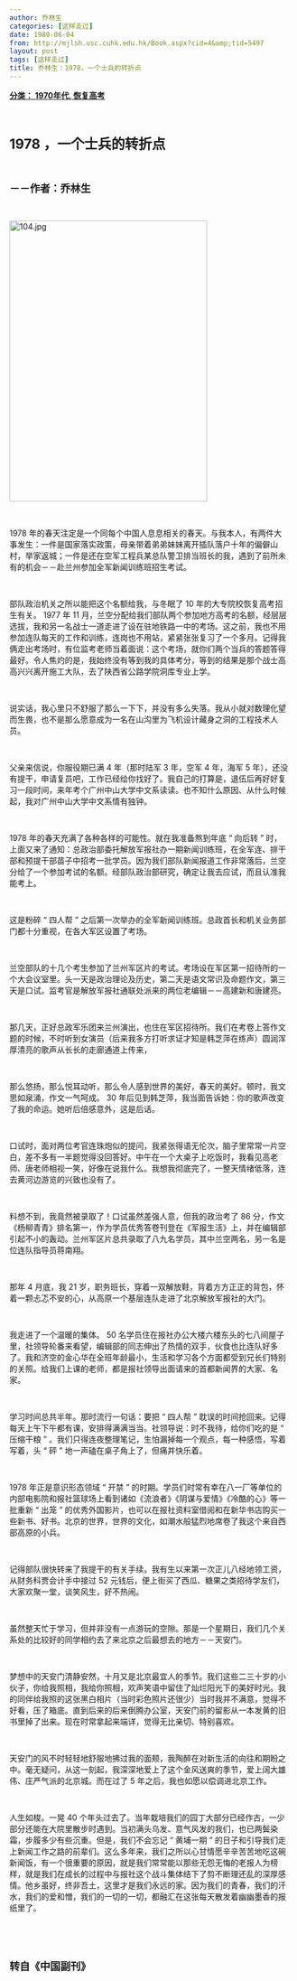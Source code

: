```yaml
---
author: 乔林生
categories: [这样走过]
date: 1989-06-04
from: http://mjlsh.usc.cuhk.edu.hk/Book.aspx?cid=4&amp;tid=5497
layout: post
tags: [这样走过]
title: 乔林生：1978，一个士兵的转折点
---
```


<div style="margin: 15px 10px 10px 0px;">
<div>
<span id="ctl00_ContentPlaceHolder1_chapter1_SubjectLabel" style="font-weight:bold;text-decoration:underline;">
   分类： 1970年代, 恢复高考
  </span>
</div>
<p class="p1">
<b>
<font size="5">
<span class="s1">
</span>
<br/>
</font>
</b>
</p>
<p class="p2">
<b>
<font size="5">
<span class="s2" style="">
<font size="5">
      1978
     </font>
</span>
<span class="s1" style="">
     ，一个士兵的转折点
    </span>
</font>
</b>
</p>
<p class="p1">
<b>
<font size="4">
<span class="s1">
</span>
<br/>
</font>
</b>
</p>
<p class="p2">
<span class="s1">
<b>
<font size="4">
     －－作者：乔林生
    </font>
</b>
</span>
</p>
<p class="p1">
<span class="s1">
</span>
<br/>
</p>
<p class="p3">
<span class="s1">
<img alt="104.jpg" border="0" height="498" src="https://i.imgur.com/Fok0Zhx.jpg" width="350"/>
</span>
</p>
<p class="p1">
<span class="s1">
</span>
<br/>
</p>
<p class="p2">
<span class="s2">
   1978
  </span>
<span class="s1">
   年的春天注定是一个同每个中国人息息相关的春天。与我本人，有两件大事发生：一件是国家落实政策，母亲带着弟弟妹妹离开插队落户十年的偏僻山村，举家返城；一件是还在空军工程兵某总队警卫排当班长的我，遇到了前所未有的机会－－赴兰州参加全军新闻训练班招生考试。
  </span>
</p>
<p class="p1">
<span class="s1">
</span>
<br/>
</p>
<p class="p2">
<span class="s1">
   部队政治机关之所以能把这个名额给我，与冬眠了
  </span>
<span class="s2">
   10
  </span>
<span class="s1">
   年的大专院校恢复高考招生有关。
  </span>
<span class="s2">
   1977
  </span>
<span class="s1">
   年
  </span>
<span class="s2">
   11
  </span>
<span class="s1">
   月，兰空分配给我们部队两个参加地方高考的名额，经层层选拔，我和另一名战士一道走进了设在驻地铁路一中的考场。这之前，我也不用参加连队每天的工作和训练，连岗也不用站，紧紧张张复习了一个多月。记得我俩走出考场时，有位监考老师当着面说：这个考场，就你们两个当兵的答题答得最好。令人焦灼的是，我始终没有等到我的具体考分，等到的结果是那个战士高高兴兴离开施工大队，去了陕西省公路学院洞库专业上学。
  </span>
</p>
<p class="p1">
<span class="s1">
</span>
<br/>
</p>
<p class="p2">
<span class="s1">
   说实话，我心里只不舒服了那么一下下，并没有多么失落。我从小就对数理化望而生畏，也不是那么愿意成为一名在山沟里为飞机设计藏身之洞的工程技术人员。
  </span>
</p>
<p class="p1">
<span class="s1">
</span>
<br/>
</p>
<p class="p2">
<span class="s1">
   父亲来信说，你服役期已满
  </span>
<span class="s2">
   4
  </span>
<span class="s1">
   年（那时陆军
  </span>
<span class="s2">
   3
  </span>
<span class="s1">
   年，空军
  </span>
<span class="s2">
   4
  </span>
<span class="s1">
   年，海军
  </span>
<span class="s2">
   5
  </span>
<span class="s1">
   年），还没有提干，申请复员吧，工作已经给你找好了。我自己的打算是，退伍后再好好复习一段时间，来年考个广州中山大学中文系读读。也不知什么原因、从什么时候起，我对广州中山大学中文系情有独钟。
  </span>
</p>
<p class="p1">
<span class="s1">
</span>
<br/>
</p>
<p class="p2">
<span class="s2">
   1978
  </span>
<span class="s1">
   年的春天充满了各种各样的可能性。就在我准备熬到年底
  </span>
<span class="s2">
   “
  </span>
<span class="s1">
   向后转
  </span>
<span class="s2">
   ”
  </span>
<span class="s1">
   时，上面又来了通知：总政治部委托解放军报社办一期新闻训练班，在全军连、排干部和预提干部苗子中招考一批学员。因为我们部队新闻报道工作非常落后，兰空分给了一个参加考试的名额。经部队政治部研究，确定让我去应试，而且认准我能考上。
  </span>
</p>
<p class="p1">
<span class="s1">
</span>
<br/>
</p>
<p class="p2">
<span class="s1">
   这是粉碎
  </span>
<span class="s2">
   “
  </span>
<span class="s1">
   四人帮
  </span>
<span class="s2">
   ”
  </span>
<span class="s1">
   之后第一次举办的全军新闻训练班。总政首长和机关业务部门都十分重视，在各大军区设置了考场。
  </span>
</p>
<p class="p1">
<span class="s1">
</span>
<br/>
</p>
<p class="p2">
<span class="s1">
   兰空部队的十几个考生参加了兰州军区片的考试。考场设在军区第一招待所的一个大会议室里。头一天是政治理论及历史，第二天是语文常识及命题作文，第三天是口试。监考官是解放军报社通联处派来的两位老编辑－－高建新和唐建亮。
  </span>
</p>
<p class="p1">
<span class="s1">
</span>
<br/>
</p>
<p class="p2">
<span class="s1">
   那几天，正好总政军乐团来兰州演出，也住在军区招待所。我们在考卷上答作文题的时候，不时听到女演员（后来我多方打听求证才知是韩芝萍在练声）圆润浑厚清亮的歌声从长长的走廊通道上传来，
  </span>
</p>
<p class="p1">
<span class="s1">
</span>
<br/>
</p>
<p class="p2">
<span class="s1">
   那么悠扬，那么悦耳动听，那么令人感到世界的美好，春天的美好。顿时，我文思如泉涌，作文一气呵成。
  </span>
<span class="s2">
   30
  </span>
<span class="s1">
   年后见到韩芝萍，我当面告诉她：你的歌声改变了我的命运。她听后倍感意外，这是后话。
  </span>
</p>
<p class="p1">
<span class="s1">
</span>
<br/>
</p>
<p class="p2">
<span class="s1">
   口试时，面对两位考官连珠炮似的提问，我紧张得语无伦次，脑子里常常一片空白，差不多有一半题觉得没回答好。中午在一个大桌子上吃饭时，我看见高老师、唐老师相视一笑，好像在说我什么。我想我彻底完了，一整天情绪低落，连去黄河边游览的兴致也没有了。
  </span>
</p>
<p class="p1">
<span class="s1">
</span>
<br/>
</p>
<p class="p2">
<span class="s1">
   料想不到，我竟然被录取了！口试虽然差强人意，但我的政治考了
  </span>
<span class="s2">
   86
  </span>
<span class="s1">
   分，作文《杨柳青青》排名第一，作为学员优秀答卷刊登在《军报生活》上，并在编辑部引起不小的轰动。兰州军区片总共录取了八九名学员，其中兰空两名，另一名是位连队指导员蒋南翔。
  </span>
</p>
<p class="p1">
<span class="s1">
</span>
<br/>
</p>
<p class="p2">
<span class="s1">
   那年
  </span>
<span class="s2">
   4
  </span>
<span class="s1">
   月底，我
  </span>
<span class="s2">
   21
  </span>
<span class="s1">
   岁，职务班长，穿着一双解放鞋，背着方方正正的背包，怀着一颗忐忑不安的心，从高原一个基层连队走进了北京解放军报社的大门。
  </span>
</p>
<p class="p1">
<span class="s1">
</span>
<br/>
</p>
<p class="p2">
<span class="s1">
   我走进了一个温暖的集体。
  </span>
<span class="s2">
   50
  </span>
<span class="s1">
   名学员住在报社办公大楼六楼东头的七八间屋子里，社领导轮番来看望，编辑部的同志伸出了热情的双手，伙食也比连队好多了。我和济空的金心华在全班年龄最小，生活和学习各个方面都受到兄长们特别的关照。给我们上课的老师，都是报社领导出面请来的首都新闻界的大家、名家。
  </span>
</p>
<p class="p1">
<span class="s1">
</span>
<br/>
</p>
<p class="p2">
<span class="s1">
   学习时间总共半年。那时流行一句话：要把
  </span>
<span class="s2">
   “
  </span>
<span class="s1">
   四人帮
  </span>
<span class="s2">
   ”
  </span>
<span class="s1">
   耽误的时间抢回来。记得每天上午下午都有课，安排得满满当当。社领导说：时不我待，给你们吃的是
  </span>
<span class="s2">
   “
  </span>
<span class="s1">
   压缩干粮
  </span>
<span class="s2">
   ”
  </span>
<span class="s1">
   。我们只得连夜整理笔记，生怕漏掉每一个观点，每一种感悟，写着写着，头
  </span>
<span class="s2">
   “
  </span>
<span class="s1">
   砰
  </span>
<span class="s2">
   ”
  </span>
<span class="s1">
   地一声磕在桌子角上了，但痛并快乐着。
  </span>
</p>
<p class="p1">
<span class="s1">
</span>
<br/>
</p>
<p class="p2">
<span class="s2">
   1978
  </span>
<span class="s1">
   年正是意识形态领域
  </span>
<span class="s2">
   “
  </span>
<span class="s1">
   开禁
  </span>
<span class="s2">
   ”
  </span>
<span class="s1">
   的时期。学员们时常有幸在八一厂等单位的内部电影院和报社篮球场上看到诸如《流浪者》《阴谋与爱情》《冷酷的心》等一批重新
  </span>
<span class="s2">
   “
  </span>
<span class="s1">
   出笼
  </span>
<span class="s2">
   ”
  </span>
<span class="s1">
   的优秀外国影片，也可以在报社资料室借阅和在新华书店购买一些新书、好书。北京的世界，世界的文化，如潮水般猛烈地席卷了我这个来自西部高原的小兵。
  </span>
</p>
<p class="p1">
<span class="s1">
</span>
<br/>
</p>
<p class="p2">
<span class="s1">
   记得部队很快转来了我提干的有关手续。我有生以来第一次正儿八经地领工资，从财务科贾会计手中接过
  </span>
<span class="s2">
   52
  </span>
<span class="s1">
   元钱后，便上街买了西瓜、糖果之类招待学友们，大家欢聚一堂，谈笑风生，好不热闹。
  </span>
</p>
<p class="p1">
<span class="s1">
</span>
<br/>
</p>
<p class="p2">
<span class="s1">
   虽然整天忙于学习，但并非没有一点游玩的空隙。那是一个星期日，我们几个关系处的比较好的同学相约去了来北京之后最想去的地方－－天安门。
  </span>
</p>
<p class="p1">
<span class="s1">
</span>
<br/>
</p>
<p class="p2">
<span class="s1">
   梦想中的天安门清静安然，十月又是北京最宜人的季节。我们这些二三十岁的小伙子，你给我照相，我给你照相，欢声笑语中留住了灿烂阳光下的美好时光。我的同伴给我照的这张黑白相片（当时彩色照片还很少）当时我并不满意，觉得不好看，压了箱底。直到后来的后来倒腾办公室，天安门前的留影从一本发黄的旧书里掉了出来。现在时常拿起来端详，觉得无比亲切、特别喜欢。
  </span>
</p>
<p class="p1">
<span class="s1">
</span>
<br/>
</p>
<p class="p2">
<span class="s1">
   天安门的风不时轻轻地舒服地拂过我的面颊，我陶醉在对新生活的向往和期盼之中。毫无疑问，从这一刻起，我深深地爱上了这个金风送爽的季节，爱上阔大雄伟、庄严气派的北京城。而在过了
  </span>
<span class="s2">
   5
  </span>
<span class="s1">
   年之后，我也如愿以偿调进北京工作。
  </span>
</p>
<p class="p1">
<span class="s1">
</span>
<br/>
</p>
<p class="p2">
<span class="s1">
   人生如梭。一晃
  </span>
<span class="s2">
   40
  </span>
<span class="s1">
   个年头过去了。当年栽培我们的园丁大部分已经作古，一少部分还能在大院里散步时遇到。当初满头乌发、意气风发的我们，也已两鬓染霜，步履多少有些沉重。但是，我们不会忘记
  </span>
<span class="s2">
   “
  </span>
<span class="s1">
   黄埔一期
  </span>
<span class="s2">
   ”
  </span>
<span class="s1">
   的日子和引导我们走上新闻工作之路的前辈们。这么多年来，我们之所以心甘情愿辛辛苦苦地吃这碗新闻饭，有一个很重要的原因，就是我们常常能以那些无怨无悔的老报人为榜样，就是我们在成长的过程中与报社这个战斗集体结下了剪不断理还乱的深厚感情。他乡虽好，终非吾土，这里才是我们永远的家。因为我们的青春，我们的汗水，我们的爱和憎，我们的一切的一切，都融汇在这张每天散发着幽幽墨香的报纸里了。
  </span>
</p>
<p class="p1">
<span class="s1">
</span>
<br/>
</p>
<p class="p1">
<b>
<font size="4">
<span class="s1">
</span>
<br/>
</font>
</b>
</p>
<p class="p2">
<span class="s1">
<b>
<font size="4">
     转自《中国副刊》
    </font>
</b>
</span>
</p>
</div>
